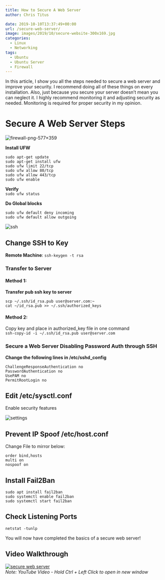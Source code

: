 ```yaml
---
title: How to Secure A Web Server
author: Chris Titus

date: 2019-10-10T13:37:49+00:00
url: /secure-web-server/
image: images/2019/10/secure-website-300x169.jpg
categories:
  - Linux
  - Networking
tags:
  - Ubuntu
  - Ubuntu Server
  - Firewall
---
```

 

In this article, I show you all the steps needed to secure a web server and improve your security. I recommend doing all of these things on every installation. Also, just because you secure your server doesn&#8217;t mean you can neglect it. I highly recommend monitoring it and adjusting security as needed. Monitoring is required for proper security in my opinion. <!--more-->

# Secure A Web Server Steps

![firewall-png-577&#215;359](/images/2019/10/firewall-png-577x359.png) 

**Install UFW**  

```
sudo apt-get update  
sudo apt-get install ufw  
sudo ufw limit 22/tcp  
sudo ufw allow 80/tcp  
sudo ufw allow 443/tcp  
sudo ufw enable
```

**Verify**  
 `sudo ufw status`

**Do Global blocks**   

```
sudo ufw default deny incoming  
sudo ufw default allow outgoing
```

![ssh](/images/2019/09/ssh.png) 

## Change SSH to Key

**Remote Machine**: `ssh-keygen -t rsa`

### Transfer to Server

#### Method 1:

**Transfer pub ssh key to server**  
```
scp ~/.ssh/id_rsa.pub user@server.com:~
cat ~/id_rsa.pub >> ~/.ssh/authorized_keys
```

#### Method 2:

Copy key and place in authorized_key file in one command  
`ssh-copy-id -i ~/.ssh/id_rsa.pub user@server.com`

### Secure a Web Server Disabling Password Auth through SSH

**Change the following lines in /etc/sshd_config**  
```
ChallengeResponseAuthentication no
PasswordAuthentication no
UsePAM no
PermitRootLogin no
```

## Edit /etc/sysctl.conf

Enable security features

![settings](/images/2019/10/settings.png) 

## Prevent IP Spoof /etc/host.conf

Change File to mirror below:  
```
​order bind,hosts
multi on
nospoof on
```

## Install Fail2Ban

```
sudo apt install fail2ban
sudo systemctl enable fail2ban
sudo systemctl start fail2ban
```

## Check Listening Ports

`netstat -tunlp` 

You will now have completed the basics of a secure web server!

## Video Walkthrough

[![secure web server](https://img.youtube.com/vi/7pJKBL9x6bY/0.jpg)](https://www.youtube.com/watch?v=7pJKBL9x6bY)  
_Note: YouTube Video - Hold Ctrl + Left Click to open in new window_

